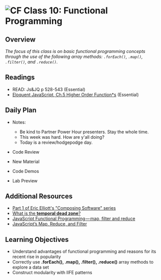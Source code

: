 ![CF](https://i.imgur.com/7v5ASc8.png)  Class 10: Functional Programming
=======
## Overview
<!-- Provide a general overview of the daily concepts and processes that will be covered in lectures and labs -->

*The focus of this class is on basic functional programming concepts through the use of the following array methods: `.forEach()`, `.map()`, `.filter()`, and `.reduce()`.*

## Readings
<!-- List of readings required for this content; readings being completed by the start of this lecture -->
* READ: Js&JQ p 528-543 (Essential)
* [Eloquent JavaScript, Ch.5 Higher Order Function*s](http://eloquentjavascript.net/05_higher_order.html) (Essential)

## Daily Plan
<!-- Below is a template. Please delete, change, update as you see fit... -->
- Notes:
  - Be kind to Partner Power Hour presenters. Stay the whole time.
  - This week was hard. How are y'all doing?
  - Today is a review/hodgepodge day.

- Code Review
- New Material
- Code Demos
- Lab Preview

## Additional Resources
- [Part 1 of Eric Elliott's "Composing Software" series](https://medium.com/javascript-scene/the-rise-and-fall-and-rise-of-functional-programming-composable-software-c2d91b424c8c)
- [What is the **temporal dead zone**?](https://stackoverflow.com/questions/33198849/what-is-the-temporal-dead-zone)
- [JavaScript Functional Programming — map, filter and reduce](https://medium.com/jsguru/javascript-functional-programming-map-filter-and-reduce-846ff9ba492d)
- [JavaScript’s Map, Reduce, and Filter](https://danmartensen.svbtle.com/javascripts-map-reduce-and-filter)

## Learning Objectives
<!--
ABCD:
  Audience: Program participants
  Behavior: Expected learning/behavior changes/results
  Condition:
    Circumstances that lead to change/result
    When change/result are expected to occur
  Degree: How much change occurs (%) for how many participants (#)
-->

* Understand advantages of functional programming and reasons for its recent rise in popularity
* Correctly use **.forEach(), .map(), .filter(), .reduce()** array methods to explore a data set
* Construct modularity with IIFE patterns

